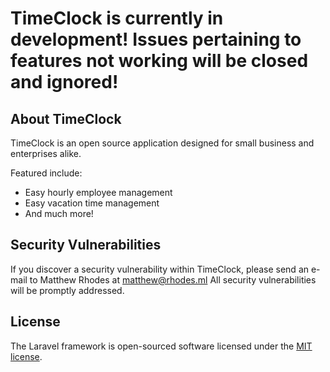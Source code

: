 # TimeClock is currently in development! Issues pertaining to features not working will be closed and ignored!

## About TimeClock

TimeClock is an open source application designed for small business and enterprises alike.

Featured include:
* Easy hourly employee management
* Easy vacation time management
* And much more!

## Security Vulnerabilities

If you discover a security vulnerability within TimeClock, please send an e-mail to Matthew Rhodes at matthew@rhodes.ml All security vulnerabilities will be promptly addressed.

## License

The Laravel framework is open-sourced software licensed under the [MIT license](http://opensource.org/licenses/MIT).
